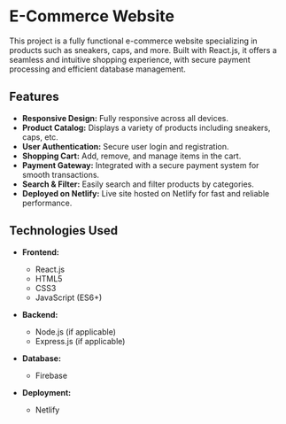 # E-Commerce Website

This project is a fully functional e-commerce website specializing in products such as sneakers, caps, and more. Built with React.js, it offers a seamless and intuitive shopping experience, with secure payment processing and efficient database management.

## Features

- **Responsive Design:** Fully responsive across all devices.
- **Product Catalog:** Displays a variety of products including sneakers, caps, etc.
- **User Authentication:** Secure user login and registration.
- **Shopping Cart:** Add, remove, and manage items in the cart.
- **Payment Gateway:** Integrated with a secure payment system for smooth transactions.
- **Search & Filter:** Easily search and filter products by categories.
- **Deployed on Netlify:** Live site hosted on Netlify for fast and reliable performance.

## Technologies Used

- **Frontend:**
  - React.js
  - HTML5
  - CSS3
  - JavaScript (ES6+)
  
- **Backend:**
  - Node.js (if applicable)
  - Express.js (if applicable)

- **Database:**
  - Firebase

- **Deployment:**
  - Netlify

